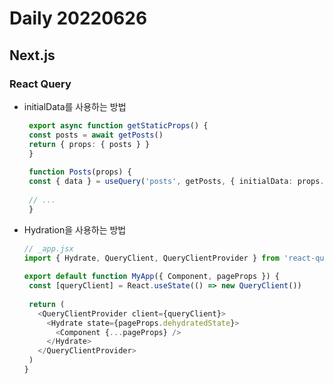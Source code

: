 Daily 20220626
===

## Next.js
### React Query
- initialData를 사용하는 방법
  ```ts
   export async function getStaticProps() {
   const posts = await getPosts()
   return { props: { posts } }
   }
 
   function Posts(props) {
   const { data } = useQuery('posts', getPosts, { initialData: props.posts })
 
   // ...
   }
  ```
- Hydration을 사용하는 방법
  ```js
  // _app.jsx
  import { Hydrate, QueryClient, QueryClientProvider } from 'react-query'
    
  export default function MyApp({ Component, pageProps }) {
   const [queryClient] = React.useState(() => new QueryClient())
    
   return (
     <QueryClientProvider client={queryClient}>
       <Hydrate state={pageProps.dehydratedState}>
         <Component {...pageProps} />
       </Hydrate>
     </QueryClientProvider>
   )
  }
  ```